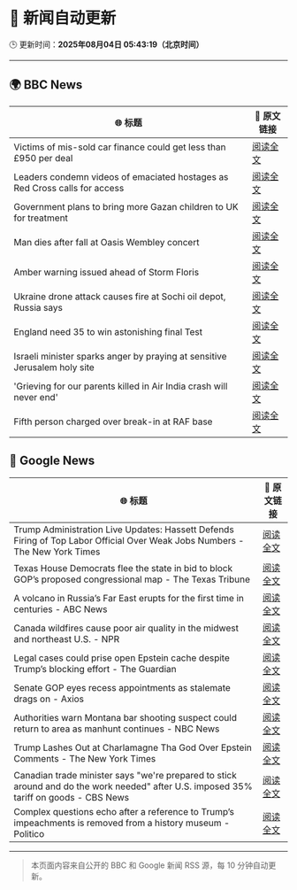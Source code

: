# 🧠 新闻自动更新

🕒 更新时间：**2025年08月04日 05:43:19（北京时间）**

---

## 🌍 BBC News

| 🌐 标题 | 🔗 原文链接 |
|--------|-------------|
| Victims of mis-sold car finance could get less than £950 per deal | [阅读全文](https://www.bbc.com/news/articles/cgjy29zql25o?at_medium=RSS&at_campaign=rss) |
| Leaders condemn videos of emaciated hostages as Red Cross calls for access | [阅读全文](https://www.bbc.com/news/articles/crr2dwn7q40o?at_medium=RSS&at_campaign=rss) |
| Government plans to bring more Gazan children to UK for treatment | [阅读全文](https://www.bbc.com/news/articles/cr4e641p41po?at_medium=RSS&at_campaign=rss) |
| Man dies after fall at Oasis Wembley concert | [阅读全文](https://www.bbc.com/news/articles/cwy3j93xekmo?at_medium=RSS&at_campaign=rss) |
| Amber warning issued ahead of Storm Floris | [阅读全文](https://www.bbc.com/news/articles/c4gq3n049jno?at_medium=RSS&at_campaign=rss) |
| Ukraine drone attack causes fire at Sochi oil depot, Russia says | [阅读全文](https://www.bbc.com/news/articles/ckglyv396ppo?at_medium=RSS&at_campaign=rss) |
| England need 35 to win astonishing final Test | [阅读全文](https://www.bbc.com/sport/cricket/articles/cn5e70v7lqqo?at_medium=RSS&at_campaign=rss) |
| Israeli minister sparks anger by praying at sensitive Jerusalem holy site | [阅读全文](https://www.bbc.com/news/articles/c4gjxg65p56o?at_medium=RSS&at_campaign=rss) |
| 'Grieving for our parents killed in Air India crash will never end' | [阅读全文](https://www.bbc.com/news/articles/cde391l3y27o?at_medium=RSS&at_campaign=rss) |
| Fifth person charged over break-in at RAF base | [阅读全文](https://www.bbc.com/news/articles/cr742e8n0rxo?at_medium=RSS&at_campaign=rss) |

## 📰 Google News

| 🌐 标题 | 🔗 原文链接 |
|--------|-------------|
| Trump Administration Live Updates: Hassett Defends Firing of Top Labor Official Over Weak Jobs Numbers - The New York Times | [阅读全文](https://news.google.com/rss/articles/CBMiY0FVX3lxTFA3cktfZnk4cVBBdmZ4dURveGx6ZVBlalBjLWJsbFk0Z1ZYTXRiNjJHYzVXSGVUV2Z2MTBxNnZQZU1OaE9zNFZUbTc2ZndTc05sOWhYRG9fUlhIcS14ZXlGQUhGOA?oc=5) |
| Texas House Democrats flee the state in bid to block GOP’s proposed congressional map - The Texas Tribune | [阅读全文](https://news.google.com/rss/articles/CBMikAFBVV95cUxPaDdDeVp6a2pERnRVczJnOE5tTEFta1JlNlN0czJqSGRvUHJndmF5Uzhqd1RkMFp1NUFQREI2aktFbnoxVFliX1ZCWmprTW1PSktSXzRYRG1FN3VNQW9DZFNHY0MyNUpaSWs1NmxTRlVJZFBIQ2VxZ0E0ak9fNW5JNUlRMzJYSG02bDRLZmhGS2Q?oc=5) |
| A volcano in Russia’s Far East erupts for the first time in centuries - ABC News | [阅读全文](https://news.google.com/rss/articles/CBMinAFBVV95cUxQSk0yN1Y5ajI3d0I5RUgwVTBPQV9pRVBKNllVWWlBWFVWV2o4cE12RTBaNGxkcGN1MU81Vm1DZ0wxYjAzeS1neHd4RE5OdFd1X3NMaEw0X0VQZE1xNE9SN3I5bXhFYjgyT0Y3V2J4TzJDM1M2a0E0RzVxTWhiOVF4NUV2YWt6WHczM1FWeEk1anpVNlRIWUM5WjgtRm7SAaIBQVVfeXFMTk1mOFpWdUxmNkZOOWNtbmJOTy16aWVBMjNpM1JwaWRPcUktOTltdjNPem1INTdsTzliUTd6M2t6bTN3c0w0X1V3bDVPMlhQSjF1U243S1BWd1lLUDNac1BFbDRyZURhM0FxcmJleEp3Y0haQWQ1Q2dibjh5dkd3clgtbnAwWWJTSmNDSzQwVVU5Vm1Sb2s5SDFBU2FzSXRWR2t3?oc=5) |
| Canada wildfires cause poor air quality in the midwest and northeast U.S. - NPR | [阅读全文](https://news.google.com/rss/articles/CBMiswFBVV95cUxPcmxhNElBRVBmM0J2WUNBaW5TSzkxVlBOMU0tVUtfMG9POGJjSV9nUWE2VXR6VUxCTC00bkJJMWFSNWZYR0ZCVnQxOG9VVUUzaFg4ZlZOVG40TlFIclQ2ZFVldXdUdjRPOWpUQkZnOThlZm1qTFBXUnBtV0ZIc20zRmpWZjRTSl9YU1Y4QXAyX01NVWxnLUwwWUQxcktBdzdHMFVoODNCTTczY29Da0o0MXFwYw?oc=5) |
| Legal cases could prise open Epstein cache despite Trump’s blocking effort - The Guardian | [阅读全文](https://news.google.com/rss/articles/CBMifkFVX3lxTE55Um55Q0lIRVVMMDR1TVVscEljV3FPY2VqdnVHZFhFTmotYUozUFhZX0dLYUg0TzZial9VT1pjbnN2Zm5xejBUM0hzYWp1MjNSYU1hMlFqYVZlRTRkbzRnVEhGYTVqei1QekxXV01ScjlJamRfZlF5TkJUZ0ZCUQ?oc=5) |
| Senate GOP eyes recess appointments as stalemate drags on - Axios | [阅读全文](https://news.google.com/rss/articles/CBMigwFBVV95cUxQQnJKTW1CbzBQakJtRTZyOU9sdE5BRlhfNEFJemRoQ2Zib09jcXo2MHJDYmZLbE9Ra3dVYkhETk9iTDBWSkRORnFIOF9DazlOOVJ6NG4wMDEtY3Bya0xBNkU2blpzWHNRYWtvdXVVWEEzZ1lmSWhwOXprZHQ2V0ZUN0dJWQ?oc=5) |
| Authorities warn Montana bar shooting suspect could return to area as manhunt continues - NBC News | [阅读全文](https://news.google.com/rss/articles/CBMiggFBVV95cUxQdlJhU2ZGdnJTdmhwSWJWYmlCZWd6eG1YT0hSOGpNNHZuNHpfTVZUNGY5ZWM5am9YQ0VtQ0tXWGFLUTVxVk5oQXp5cnFtczdoWkFpV3gtcUxFT1ROV1pMdHVrcGZSOUM4amtGUzZkakkzTjZtekdZcXIxX0pYY283Z2JR0gFWQVVfeXFMTTZ1ZVFPTlBZTWhLd0RwSTUtaU9TMm5CNncydmEwaXc5bGtSOTFNdVZFR0NzbUlzVzZab3BIN1dVZmhaRHZFc0tOR3hCNjhvZDF1TmNUUXc?oc=5) |
| Trump Lashes Out at Charlamagne Tha God Over Epstein Comments - The New York Times | [阅读全文](https://news.google.com/rss/articles/CBMingFBVV95cUxPR25XWDNRaUZmQWdKa0k1U21qSTItdkFfUGhEek4xdGtGLVVvSEExQjl6TjhTVUtNVUhVRjNGaHk3NHpSd3ZQUVZFVDBzZVdSdWtReVgwMVdQR2I3LVp2bDY1X0dfLXhUcEMxa0duSTR2V05rWUJXYld6ZExNbmhMdmt5VUNlNl9BZEQ2SHJyMERZU0R4TU9PV2tTNFNhZw?oc=5) |
| Canadian trade minister says "we're prepared to stick around and do the work needed" after U.S. imposed 35% tariff on goods - CBS News | [阅读全文](https://news.google.com/rss/articles/CBMiiwFBVV95cUxPUVlELWt1ejhqZ3NjNlJ5M3ZHRjJfUHk2Nm9ELUk3SHhwTDJ6SkdkS1FqTXVkQXVTZ1lMMVowekg0a0tLZ2VIQWMwWWVlRzVNUWJOckthVEpINUQ4YmViQnBpeHZsT2R5TFA1ZmRBZXdvamtuem42cXdyT0RLd0dmWlRzV3FVSFV3Y0RZ0gGQAUFVX3lxTFBrdko5YnhuUU52Q25tcmptSHZFX1lJNjg5WGVGeTN1cV9VQ1hJNmgya2hqVFR1bi1uRkFUanlGMWZ3OUtneE1tcV83VjF0Njh3NmhGX1huZDFvaEx0empIeVJNRE5QVnkxRzAzcTNMMF9aWFRCaWt2X0RmVDFsbGUwTXlTUVMwQjh4Q1BUY3RlZA?oc=5) |
| Complex questions echo after a reference to Trump’s impeachments is removed from a history museum - Politico | [阅读全文](https://news.google.com/rss/articles/CBMi3wFBVV95cUxQMnlPX2xaczg5NnNmNlI5VUVKRzljcDNKRk1QMDdiZXpQbVpiNW9UTjNSTDRMY0p6bmtwZXFOYzh5MFZNaEQxck1qWjE2SHh0cEJrYnRBalduNU9YWFBFRnlsNnZzT2VROU1qQkxhZlpyTHdaaXFYUEZuRU9vYW45VGctYV9OWWIxZU0xSlJuRGVpNE50dnBUWERyeVBGTkFXUnJtdmhZY3VnUFhhaUdxbzlwWnR3Y1JFX180aHZZRmJoSDFUd1hlZlpFN0ZSZm9OWkdwbkhQYXplbU5aN21n?oc=5) |

---
> 本页面内容来自公开的 BBC 和 Google 新闻 RSS 源，每 10 分钟自动更新。